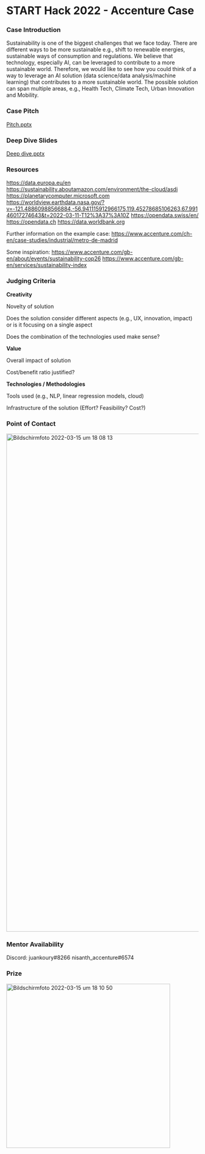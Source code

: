 # START Hack 2022 - Accenture Case 

### Case Introduction
Sustainability is one of the biggest challenges that we face today. There are different ways to be more sustainable e.g., shift to renewable energies, sustainable ways of consumption and regulations. We believe that technology, especially AI, can be leveraged to contribute to a more sustainable world. Therefore, we would like to see how you could think of a way to leverage an AI solution (data science/data analysis/machine learning) that contributes to a more sustainable world. The possible solution can span multiple areas, e.g., Health Tech, Climate Tech, Urban Innovation and Mobility. 

### Case Pitch
[Pitch.pptx](https://github.com/START-Hack/Accenture-STARTHACK22/files/8305774/Pitch.pptx)


### Deep Dive Slides
[Deep dive.pptx](https://github.com/START-Hack/Accenture-STARTHACK22/files/8305775/Deep.dive.pptx)


### Resources
https://data.europa.eu/en
https://sustainability.aboutamazon.com/environment/the-cloud/asdi
https://planetarycomputer.microsoft.com
https://worldview.earthdata.nasa.gov/?v=-121.48860988566884,-56.941115912966175,119.45278685106263,67.99146017274643&t=2022-03-11-T12%3A37%3A10Z
https://opendata.swiss/en/
https://opendata.ch
https://data.worldbank.org

Further information on the example case:
https://www.accenture.com/ch-en/case-studies/industrial/metro-de-madrid

Some inspiration:
https://www.accenture.com/gb-en/about/events/sustainability-cop26 
https://www.accenture.com/gb-en/services/sustainability-index

### Judging Criteria

**Creativity**


Novelty of solution

Does the solution consider different aspects (e.g., UX, innovation, impact) or is it focusing on a single aspect

Does the combination of the technologies used make sense?



**Value**


Overall impact of solution

Cost/benefit ratio justified?



**Technologies / Methodologies**


Tools used (e.g., NLP, linear regression models, cloud)

Infrastructure of the solution (Effort? Feasibility? Cost?)

### Point of Contact

<img width="1301" alt="Bildschirmfoto 2022-03-15 um 18 08 13" src="https://user-images.githubusercontent.com/100155660/158433004-e951a8ca-e3dc-466b-b5d0-b579640a4aab.png">

### Mentor Availability
Discord:
juankoury#8266
nisanth_accenture#6574

### Prize

<img width="429" alt="Bildschirmfoto 2022-03-15 um 18 10 50" src="https://user-images.githubusercontent.com/100155660/158433375-555e6f30-8bc0-438c-aa82-367d4b11151b.png">
